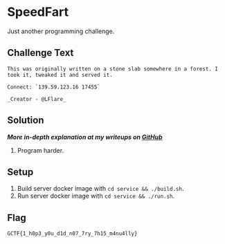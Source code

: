 # SpeedFart
Just another programming challenge.

## Challenge Text
```
This was originally written on a stone slab somewhere in a forest. I took it, tweaked it and served it.

Connect: `139.59.123.16 17455`

_Creator - @LFlare_
```

## Solution
**_More in-depth explanation at my writeups on [GitHub](https://github.com/LFlare/gryphonctf_2017_writeup)_**
1. Program harder.

## Setup
1. Build server docker image with `cd service && ./build.sh`.
2. Run server docker image with `cd service && ./run.sh`.

## Flag
`GCTF{1_h0p3_y0u_d1d_n07_7ry_7h15_m4nu4lly}`
